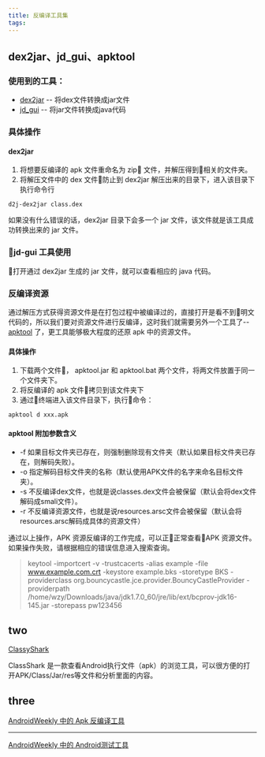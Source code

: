 ```yaml
---
title: 反编译工具集
tags:
---
```



## dex2jar、jd_gui、apktool
### 使用到的工具：
* [dex2jar](https://sourceforge.net/projects/dex2jar/files/) -- 将dex文件转换成jar文件
* [jd_gui](http://jd.benow.ca/) -- 将jar文件转换成java代码

### 具体操作
#### dex2jar
1. 将想要反编译的 apk 文件重命名为 zip 文件，并解压得到相关的文件夹。
2. 将解压文件中的 dex 文件防止到 dex2jar 解压出来的目录下，进入该目录下执行命令行  
```
d2j-dex2jar class.dex
```

如果没有什么错误的话，dex2jar 目录下会多一个 jar 文件，该文件就是该工具成功转换出来的 jar 文件。 

### jd-gui 工具使用

打开通过 dex2jar 生成的 jar 文件，就可以查看相应的 java 代码。

### 反编译资源
通过解压方式获得资源文件是在打包过程中被编译过的，直接打开是看不到明文代码的，所以我们要对资源文件进行反编译，这时我们就需要另外一个工具了-- [apktool](https://ibotpeaches.github.io/Apktool/install/) 了，更工具能够极大程度的还原 apk 中的资源文件。
#### 具体操作
1. 下载两个文件， apktool.jar 和 apktool.bat 两个文件，将两文件放置于同一个文件夹下。
2. 将反编译的 apk 文件拷贝到该文件夹下
3. 通过终端进入该文件目录下，执行命令：
```
apktool d xxx.apk
``` 

#### apktool 附加参数含义
* -f 如果目标文件夹已存在，则强制删除现有文件夹（默认如果目标文件夹已存在，则解码失败）。
* -o 指定解码目标文件夹的名称（默认使用APK文件的名字来命名目标文件夹）。
* -s 不反编译dex文件，也就是说classes.dex文件会被保留（默认会将dex文件解码成smali文件）。
* -r 不反编译资源文件，也就是说resources.arsc文件会被保留（默认会将resources.arsc解码成具体的资源文件）

通过以上操作，APK 资源反编译的工作完成，可以正正常查看APK 资源文件。如果操作失败，请根据相应的错误信息进入搜索查询。

> keytool -importcert -v -trustcacerts -alias example -file www.example.com.crt -keystore example.bks -storetype BKS -providerclass org.bouncycastle.jce.provider.BouncyCastleProvider -providerpath /home/wzy/Downloads/java/jdk1.7.0_60/jre/lib/ext/bcprov-jdk16-145.jar -storepass pw123456 


## two

[ClassyShark](https://github.com/google/android-classyshark)

ClassShark 是一款查看Android执行文件（apk）的浏览工具，可以很方便的打开APK/Class/Jar/res等文件和分析里面的内容。



## three

[AndroidWeekly 中的 Apk 反编译工具](https://www.androiddevtools.cn/?utm_source=androidweekly.cn&utm_medium=website-navbar)


---

[AndroidWeekly 中的 Android测试工具](https://www.androiddevtools.cn/?utm_source=androidweekly.cn&utm_medium=website-navbar)